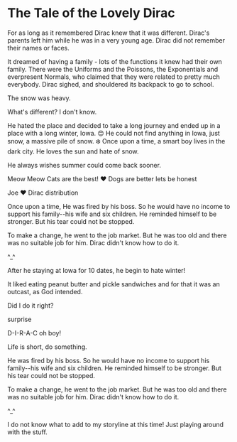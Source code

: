 # The Tale of the Lovely Dirac

For as long as it remembered Dirac knew that it was different. Dirac's parents left him while he was in a very young age. Dirac did not remember their names or faces.


It dreamed of having a family - lots of the functions it knew had their own family. There were the Uniforms and the Poissons, the Exponentials and everpresent Normals, who claimed that they were related to pretty much everybody. Dirac sighed, and shouldered its backpack to go to school.

The snow was heavy.

What's different?
I don't know.

He hated the place and decided to take a long journey and ended up in a place with a long winter, Iowa.  :blush:
He could not find anything in Iowa, just snow, a massive pile of snow. :snowflake:
Once upon a time, a smart boy lives in the dark city. He loves the sun and hate of snow.

He always wishes summer could come back sooner.

Meow Meow Cats are the best! :heart:
Dogs are better lets be honest 

Joe :heart: Dirac distribution

Once upon a time,
He was fired by his boss. So he would have no income to support his family--his wife and six children. He reminded himself to be stronger. But his tear could not be stopped.

To make a change, he went to the job market. But he was too old and there was no suitable job for him. Dirac didn't know how to do it.

^_^

After he staying at Iowa for 10 dates, he begin to hate winter!


It liked eating peanut butter and pickle sandwiches and for that it was an outcast, as God intended. 


Did I do it right?

surprise

D-I-R-A-C oh boy!


Life is short, do something.

He was fired by his boss. So he would have no income to support his family--his wife and six children. He reminded himself to be stronger. But his tear could not be stopped.

To make a change, he went to the job market. But he was too old and there was no suitable job for him. Dirac didn't know how to do it.

^_^

I do not know what to add to my storyline at this time!
Just playing around with the stuff.



